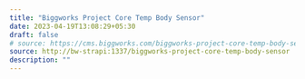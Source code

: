```yaml
---
title: "Biggworks Project Core Temp Body Sensor"
date: 2023-04-19T13:08:29+05:30
draft: false
# source: https://cms.biggworks.com/biggworks-project-core-temp-body-sensor
source: http://bw-strapi:1337/biggworks-project-core-temp-body-sensor
description: ""
---
```


